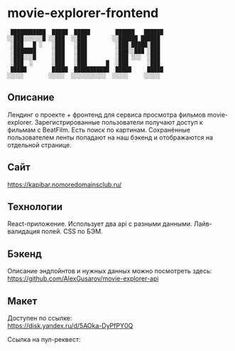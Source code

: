 # movie-explorer-frontend

```
 ███████████  █████  █████        ██████   ██████
░░███░░░░░░█ ░░███  ░░███        ░░██████ ██████ 
 ░███   █ ░   ░███   ░███         ░███░█████░███ 
 ░███████     ░███   ░███         ░███░░███ ░███ 
 ░███░░░█     ░███   ░███         ░███ ░░░  ░███ 
 ░███  ░      ░███   ░███      █  ░███      ░███ 
 █████        █████  ███████████  █████     █████
░░░░░        ░░░░░  ░░░░░░░░░░░  ░░░░░     ░░░░░ 
```
## Описание
Лендинг о проекте + фронтенд для сервиса просмотра фильмов movie-explorer. Зарегистрированные пользователи получают доступ к фильмам с BeatFilm. Есть поиск по картинам. Сохранённые пользователем ленты попадают на наш бэкенд и отображаются на отдельной странице. 

## Сайт 
https://kapibar.nomoredomainsclub.ru/

## Технологии
React-приложение. Использует два api c разными данными. Лайв-валидация полей. CSS по БЭМ.

## Бэкенд
Описание эндпойнтов и нужных данных можно посмотреть здесь:
https://github.com/AlexGusarov/movie-explorer-api

## Макет
Доступен по ссылке:<br>
https://disk.yandex.ru/d/5AOka-DyPfPY0Q 

Ссылка на пул-реквест: <br>

